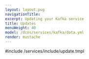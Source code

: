 ```yaml
---
layout: layout.pug
navigationTitle:
excerpt: Updating your Kafka service
title: Updates
menuWeight: 40
model: /dcos/services/kafka/data.yml
render: mustache
---
```


#include /services/include/update.tmpl
